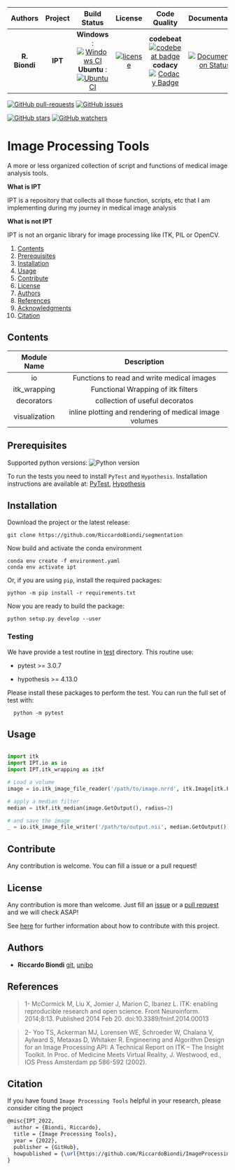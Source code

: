 | **Authors**  | **Project** |  **Build Status** | **License** | **Code Quality** | **Documentation** |
|:------------:|:-----------:|:-----------------:|:-----------:|:----------------:|:---:|
|**R. Biondi** |**IPT**      | **Windows** : [![Windows CI](https://github.com/RiccardoBiondi/ImageProcessingTools/workflows/Windows%20CI/badge.svg)](https://github.com/RiccardoBiondi/ImageProcessingTools/actions/workflows/windows.yml)    <br/> **Ubuntu** : [![Ubuntu CI](https://github.com/RiccardoBiondi/ImageProcessingTools/workflows/Ubuntu%20CI/badge.svg)](https://github.com/RiccardoBiondi/ImageProcessingTools/actions/workflows/ubuntu.yml)            |      [![license](https://img.shields.io/github/license/mashape/apistatus.svg)](https://github.com/RiccardoBiondi/ImageProcessingTools/blob/master/LICENSE.md)       |  **codebeat** [![codebeat badge](https://codebeat.co/badges/6021933b-ccad-4811-b7a4-cf6924956ea7)](https://codebeat.co/projects/github-com-riccardobiondi-imageprocessingtools-master)         <br> **codacy** [![Codacy Badge](https://app.codacy.com/project/badge/Grade/e5f17dafa6654034b605f67f6c8dfce9)](https://www.codacy.com/gh/RiccardoBiondi/ImageProcessingTools/dashboard?utm_source=github.com&amp;utm_medium=referral&amp;utm_content=RiccardoBiondi/ImageProcessingTools&amp;utm_campaign=Badge_Grade)     | [![Documentation Status](https://readthedocs.org/projects/imageprocessingtools/badge/?version=latest)](https://imageprocessingtools.readthedocs.io/en/latest/?badge=latest)|

[![GitHub pull-requests](https://img.shields.io/github/issues-pr/RiccardoBiondi/ImageProcessingTools.svg?style=plastic)](https://github.com/RiccardoBiondi/ImageProcessingTools/pulls)
[![GitHub issues](https://img.shields.io/github/issues/RiccardoBiondi/ImageProcessingTools.svg?style=plastic)](https://github.com/RiccardoBiondi/ImageProcessingTools/issues)

[![GitHub stars](https://img.shields.io/github/stars/RiccardoBiondi/ImageProcessingTools.svg?label=Stars&style=social)](https://github.com/RiccardoBiondi/ImageProcessingTools/stargazers)
[![GitHub watchers](https://img.shields.io/github/watchers/RiccardoBiondi/ImageProcessingTools.svg?label=Watch&style=social)](https://github.com/RiccardoBiondi/ImageProcessingTools/watchers)


# Image Processing Tools

A more or less organized collection of script and functions of medical image
analysis tools.

**What is IPT**

IPT is a repository that collects all those function, scripts, etc that I am
implementing during my journey in medical image analysis

**What is not IPT**

IPT is not an organic library for image processing like ITK, PIL or OpenCV.

1. [Contents](#Contents)
2. [Prerequisites](#Prerequisites)
3. [Installation](#Installation)
4. [Usage](#Usage)
5. [Contribute](#Contribute)
6. [License](#License)
7. [Authors](#Authors)
8. [References](#References)
9. [Acknowledgments](#Acknowledgments)
10. [Citation](#Citation)


## Contents

| **Module Name**| **Description**|
|:--------------:|:--------------:|
| io             | Functions to read and write medical images |
| itk_wrapping   | Functional Wrapping of itk filters |
| decorators     | collection of useful decoratos |
| visualization  | inline plotting and rendering of medical image volumes|


## Prerequisites

Supported python versions: ![Python version](https://img.shields.io/badge/python-3.6.*|3.7.*|3.8.*|3.9.*-blue.svg)

To run the tests you need to install ```PyTest``` and ```Hypothesis```.
Installation instructions are available at: [PyTest](https://docs.pytest.org/en/6.2.x/getting-started.html), [Hypothesis](https://docs.pytest.org/en/6.2.x/getting-started.html)


## Installation

Download the project or the latest release:

```console
git clone https://github.com/RiccardoBiondi/segmentation
```

Now build and activate the conda environment

```console
conda env create -f environment.yaml
conda env activate ipt
```

Or, if you are using `pip`, install the required packages:

```console
python -m pip install -r requirements.txt
```

Now you are ready to build the package:

```console
python setup.py develop --user
```

### Testing

We have provide a test routine in [test](./test) directory. This routine use:
  - pytest >= 3.0.7

  - hypothesis >= 4.13.0

Please install these packages to perform the test.
You can run the full set of test with:

```console
  python -m pytest
```

## Usage

```python

import itk
import IPT.io as io
import IPT.itk_wrapping as itkf

# Load a volume
image = io.itk_image_file_reader('/path/to/image.nrrd', itk.Image[itk.F, 3])

# apply a median filter
median = itkf.itk_median(image.GetOutput(), radius=2)

# and save the image
_ = io.itk_image_file_writer('/path/to/output.nii', median.GetOutput())
```


## Contribute

Any contribution is welcome.  You can fill a issue or a pull request!


## License

Any contribution is more than welcome. Just fill an [issue]() or a [pull request]() and we will check ASAP!

See [here]() for further information about how to contribute with this project.

## Authors

* **Riccardo Biondi** [git](https://github.com/RiccardoBiondi), [unibo](https://www.unibo.it/sitoweb/riccardo.biondi7)


## References


<blockquote>1- McCormick M, Liu X, Jomier J, Marion C, Ibanez L. ITK: enabling reproducible research and open science. Front Neuroinform. 2014;8:13. Published 2014 Feb 20. doi:10.3389/fninf.2014.00013</blockquote>

<blockquote> 2- Yoo TS, Ackerman MJ, Lorensen WE, Schroeder W, Chalana V, Aylward S, Metaxas D, Whitaker R. Engineering and Algorithm Design for an Image Processing API: A Technical Report on ITK – The Insight Toolkit. In Proc. of Medicine Meets Virtual Reality, J. Westwood, ed., IOS Press Amsterdam pp 586-592 (2002). </blockquote>


## Citation

If you have found `Image Processing Tools` helpful in your research, please consider citing the project

```tex
@misc{IPT_2022,
  author = {Biondi, Riccardo},
  title = {Image Processing Tools},
  year = {2022},
  publisher = {GitHub},
  howpublished = {\url{https://github.com/RiccardoBiondi/ImageProcessingTools}},
}
```
